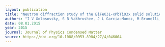 ```yaml
---
layout: publication
title: "Neutron diffraction study of the BiFeO31-xPbTiO3x solid solution: Nanostructured multiferroic system."
authors: "I V Golosovsky, S B Vakhrushev, J L Garcia-Munoz, M Brunelli, W-M Zhu, Z-G Ye and V Skumryev"
date: 08.01.2015
year: 2015
journal: Journal of Physics Condensed Matter
source: https://doi.org/10.1088/0953-8984/27/4/046004
---
```

